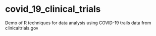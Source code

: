 # covid_19_clinical_trials
Demo of R techniques for data analysis using COVID-19 trails data from clinicaltrials.gov
